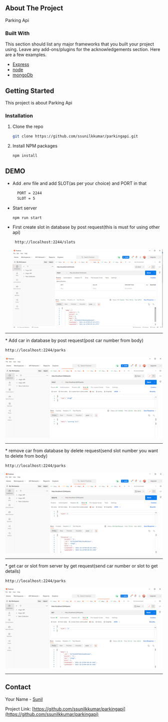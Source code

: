 

<!-- ABOUT THE PROJECT -->
## About The Project


Parking Api

### Built With

This section should list any major frameworks that you built your project using. Leave any add-ons/plugins for the acknowledgements section. Here are a few examples.
* [Express](https://expressjs.com/)
* [node](https://nodejs.org/en/)
*  [mongoDb](https://www.mongodb.com/)



<!-- GETTING STARTED -->
## Getting Started

This project is about Parking Api
 

### Installation

1. Clone the repo
   ```sh
   git clone https://github.com/ssunilkkumar/parkingapi.git
   ```
2. Install NPM packages
   ```sh
   npm install
   ```



<!-- USAGE EXAMPLES -->

## DEMO
* Add .env file and add SLOT(as per your choice) and PORT in that
  ```sh
    PORT = 2244
    SLOT = 5
   ```
* Start server
   ```sh
   npm run start
   ```
* First create slot in database by post request(this is must for using other api)
  ```sh
   http://localhost:2244/slots
   ```
   <img src="asset/createslot.png" alt="Logo">
<hr/>
* Add car in database by post request(post car number from body)

  ```sh
  http://localhost:2244/parks
  ```
   <img src="asset/addcar.png" alt="Logo">
   <hr/>
* remove car from database by delete request(send slot number you want to delete from body)

  ```sh
  http://localhost:2244/parks
   ```
   <img src="asset/removecar.png" alt="Logo">
   <hr/>
* get car or slot from server by get request(send car number or slot to get details)

  ```sh
  http://localhost:2244/parks
   ```
   <img src="asset/getcar.png" alt="Logo">
   <hr/>



<!-- CONTACT -->
## Contact

Your Name - [Sunil](https://www.linkedin.com/in/ssunilkkumar/)

Project Link: [https://github.com/ssunilkkumar/parkingapi](https://github.com/ssunilkkumar/parkingapi)
